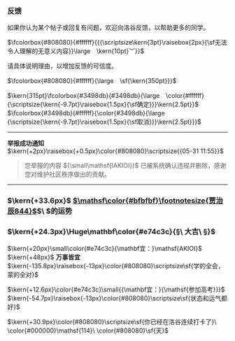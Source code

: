 ### 反馈
如果你认为某个帖子或回复有问题，欢迎向洛谷反馈，以帮助更多的同学。

$\fcolorbox{#808080}{#ffffff}{{{\scriptsize\kern{3pt}\raisebox{2px}{\sf无法令人理解的无意义内容}}\large　\kern{10pt}﹀}}$

请具体说明理由，以增加反馈的可信度。

$\fcolorbox{#808080}{#ffffff}{\large　\sf{\kern{350pt}}}$

$\kern{315pt}\fcolorbox{#3498db}{#3498db}{\large　\color{#ffffff}{\scriptsize{\kern{-9.7pt}\raisebox{1.5px}{\sf确定}}}\kern{2.5pt}}$
$\fcolorbox{#3498db}{#ffffff}{\color{#3498db}{\large　{\scriptsize{\kern{-9.7pt}\raisebox{1.5px}{\sf取消}}}\kern{2.5pt}}}$



------------


**举报成功通知** $\kern{+2px}\raisebox{+0.5px}\color{#808080}\scriptsize{{05-31 11:55}}$

> 您举报的内容 ${\small\mathsf{IAKIOI}}$ 已被系统确认违规并删除，感谢您对维护社区秩序做出的贡献。


------------
### $\kern{+33.6px}$ [$\mathsf\color{#bfbfbf}\footnotesize{贾治辰844}$](https://www.luogu.com.cn/user/-1)$\ $的运势

### $\kern{+24.3px}\Huge\mathbf\color{#e74c3c}{§\ 大吉\ §}$
$\kern{+20px}\small\color{#e74c3c}{\mathbf宜：}\mathsf{AKIOI}$ $\kern{+48px}$ **万事皆宜**
$\kern{-135.8px}\raisebox{-13px}\color{#808080}\scriptsize\sf{学的全会，蒙的全对}$

$\kern{+12.6px}\color{#e74c3c}\small{{\mathbf宜：}{\mathsf{参加高考}}}$
$\kern{-54.7px}\raisebox{-13px}\color{#808080}\scriptsize\sf{状态和运气都好}$

$\kern{+30.9px}\color{#808080}\scriptsize\sf{你已经在洛谷连续打卡了}\ \color{#000000}\mathsf{114}\ \color{#808080}\sf{天}$
